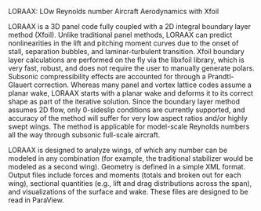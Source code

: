 LORAAX: LOw Reynolds number Aircraft Aerodynamics with Xfoil

LORAAX is a 3D panel code fully coupled with a 2D integral boundary layer
method (Xfoil). Unlike traditional panel methods, LORAAX can predict
nonlinearities in the lift and pitching moment curves due to the onset of
stall, separation bubbles, and laminar-turbulent transition. Xfoil boundary
layer calculations are performed on the fly via the libxfoil library, which is
very fast, robust, and does not require the user to manually generate polars.
Subsonic compressibility effects are accounted for through a Prandtl-Glauert
correction. Whereas many panel and vortex lattice codes assume a planar wake,
LORAAX starts with a planar wake and deforms it to its correct shape as part
of the iterative solution. Since the boundary layer method assumes 2D flow, only
0-sideslip conditions are currently supported, and accuracy of the method will
suffer for very low aspect ratios and/or highly swept wings. The method is
applicable for model-scale Reynolds numbers all the way through subsonic
full-scale aircraft.

LORAAX is designed to analyze wings, of which any number can be modeled in any
combination (for example, the traditional stabilizer would be modeled as a
second wing). Geometry is defined in a simple XML format. Output files include
forces and moments (totals and broken out for each wing), sectional quantities
(e.g., lift and drag distributions across the span), and visualizations of the
surface and wake. These files are designed to be read in ParaView.
